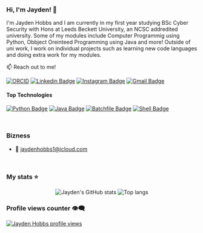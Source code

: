 ### Hi, I'm Jayden! 👋

I'm Jayden Hobbs and I am currently in my first year studying BSc Cyber Security with Hons at Leeds Beckett University, an NCSC addredited university. Some of my modules include Computer Programmig using Python, Obbject Oreinteed Programming using Java and more! Outside of uni work, I work on individual projects such as learning new code languages and doing extra work for my modules.

:mailbox: Reach out to me!

[![ORCID](https://img.shields.io/badge/ORCID-0000--0001--2345--6789-a8a8a8?logo=orcid&logoColor=white)](https://orcid.org/0009-0002-9252-8832)
[![Linkedin Badge](https://img.shields.io/badge/-Jayden%20Hobbs-0e76a8?style=flat&labelColor=0e76a8&logo=linkedin&logoColor=white)](https://www.linkedin.com/in/jaydenhobbs/) 
[![Instagram Badge](https://img.shields.io/badge/-@jayden_hobnob-e84393?style=flat&labelColor=e84393&logo=instagram&logoColor=white)](https://www.instagram.com/jayden_hobnob/) 
[![Gmail Badge](https://img.shields.io/badge/-Jayden%20Hobbs-c0392b?style=flat&labelColor=c0392b&logo=gmail&logoColor=white)](mailto:jaydenhobbs1@icloud.com)


#### Top Technologies

[![Python Badge](https://img.shields.io/badge/-Python-3776AB?style=for-the-badge&logo=python&logoColor=white)](https://www.python.org/)
[![Java Badge](https://img.shields.io/badge/-Java-F8981D?style=for-the-badge&logo=java&logoColor=white)](https://www.java.com/)
[![Batchfile Badge](https://img.shields.io/badge/-Batchfile-4D4D4D?style=for-the-badge&logo=windows-terminal&logoColor=white)](https://en.wikipedia.org/wiki/Batch_file)
[![Shell Badge](https://img.shields.io/badge/-Shell-89e051?style=for-the-badge&logo=gnubash&logoColor=white)](https://www.gnu.org/software/bash/)





<br/>

### Bizness
- :email: jaydenhobbs1@icloud.com

<br/>

### My stats ⭐

<div align="center">
  <img alt="Jayden's GitHub stats" src="https://github-readme-stats.vercel.app/api?username=jayden-hobbs&show_icons=true&theme=transparent"/>
  <img alt="Top langs" src="https://github-readme-stats.vercel.app/api/top-langs/?username=jayden-hobbs&layout=compact&langs_count=8"/>
</div>


### Profile views counter 👁️‍🗨️
[![Jayden Hobbs profile views](https://u8views.com/api/v1/github/profiles/180771029/views/day-week-month-total-count.svg)](https://u8views.com/github/jayden-hobbs)

